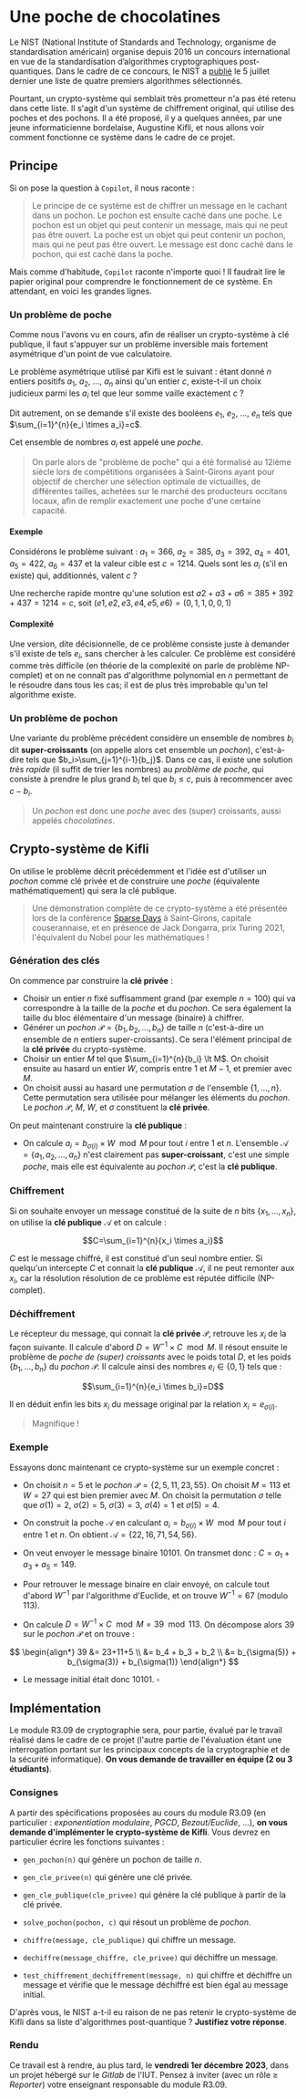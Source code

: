 # Une poche de chocolatines

Le NIST (National Institute of Standards and Technology, organisme de standardisation américain) organise depuis 2016 un concours international en vue de la standardisation d’algorithmes cryptographiques post-quantiques. Dans le cadre de ce concours, le NIST a [publié](https://www.ssi.gouv.fr/actualite/selection-par-le-nist-de-futurs-standards-en-cryptographie-post-quantique/) le 5 juillet dernier une liste de quatre premiers algorithmes sélectionnés.

Pourtant, un crypto-système qui semblait très prometteur n'a pas été retenu dans cette liste. Il s'agit d'un système de chiffrement original, qui utilise des poches et des pochons. Il a été proposé, il y a quelques années, par une jeune informaticienne bordelaise, Augustine Kifli, et nous allons voir comment fonctionne ce système dans le cadre de ce projet.

## Principe

Si on pose la question à `Copilot`, il nous raconte :

> Le principe de ce système est de chiffrer un message en le cachant dans un pochon. Le pochon est ensuite caché dans une poche. Le pochon est un objet qui peut contenir un message, mais qui ne peut pas être ouvert. La poche est un objet qui peut contenir un pochon, mais qui ne peut pas être ouvert. Le message est donc caché dans le pochon, qui est caché dans la poche.

Mais comme d'habitude, `Copilot` raconte n'importe quoi ! Il faudrait lire le papier original pour comprendre le fonctionnement de ce système. En attendant, en voici les grandes lignes.

### Un problème de poche

Comme nous l'avons vu en cours, afin de réaliser un crypto-système à clé publique, il faut s'appuyer sur un problème inversible mais fortement asymétrique d'un point de vue calculatoire.

Le problème asymétrique utilisé par Kifli est le suivant : étant donné $n$ entiers positifs $a_1$, $a_2$, ..., $a_n$ ainsi qu'un entier $c$, existe-t-il un choix judicieux parmi les $a_i$ tel que leur somme vaille exactement $c$ ?

Dit autrement, on se demande s'il existe des booléens $e_1$, $e_2$, ..., $e_n$ tels que $\sum_{i=1}^{n}{e_i \times a_i}=c$.

Cet ensemble de nombres $a_i$ est appelé une *poche*.

> On parle alors de "problème de poche" qui a été formalisé au 12ième siècle lors de compétitions organisées à Saint-Girons ayant pour objectif de chercher une sélection optimale de victuailles, de différentes tailles, achetées sur le marché des producteurs occitans locaux, afin de remplir exactement une poche d'une certaine capacité.

#### Exemple

Considérons le problème suivant : $a_1=366$, $a_2=385$, $a_3=392$, $a_4=401$, $a_5=422$, $a_6=437$ et la valeur cible est $c=1214$. Quels sont les $a_i$ (s'il en existe) qui, additionnés, valent $c$ ?

Une recherche rapide montre qu'une solution est $a2+a3+a6=385+392+437=1214=c$, soit $(e1,e2,e3,e4,e5,e6)=(0,1,1,0,0,1)$

#### Complexité

Une version, dite décisionnelle, de ce problème consiste juste à demander s'il existe de tels $e_i$, sans chercher à les calculer. Ce problème est considéré comme très difficile (en théorie de la complexité on parle de problème NP-complet) et on ne connaît pas d'algorithme polynomial en $n$ permettant de le résoudre dans tous les cas; il est de plus très improbable qu'un tel algorithme existe.

### Un problème de pochon

Une variante du problème précédent considère un ensemble de nombres $b_i$ dit **super-croissants** (on appelle alors cet ensemble un *pochon*), c'est-à-dire tels que $b_i>\sum_{j=1}^{i-1}{b_j}$. Dans ce cas, il existe une solution *très rapide* (il suffit de trier les nombres) au *problème de poche*, qui consiste à prendre le plus grand $b_i$ tel que $b_i\leq c$, puis à recommencer avec $c-b_i$.

> Un *pochon* est donc une *poche* avec des (super) croissants, aussi appelés *chocolatines*.

## Crypto-système de Kifli

On utilise le problème décrit précédemment et l'idée est d'utiliser un *pochon* comme clé privée et de construire une *poche* (équivalente mathématiquement) qui sera la clé publique.

> Une démonstration complète de ce crypto-système a été présentée lors de la conférence [Sparse Days](https://www.ladepeche.fr/2022/06/16/saint-girons-devient-la-capitale-mondiale-des-maths-pendant-trois-jours-10370416.php) à Saint-Girons, capitale couserannaise, et en présence de Jack Dongarra, prix Turing 2021, l'équivalent du Nobel pour les mathématiques !

### Génération des clés

On commence par construire la **clé privée** :

- Choisir un entier $n$ fixé suffisamment grand (par exemple $n=100$) qui va correspondre à la taille de la *poche* et du *pochon*. Ce sera également la taille du bloc élémentaire d'un message (binaire) à chiffrer.
- Générer un *pochon* $\mathcal{P}=\{b_1,b_2,...,b_n\}$ de taille $n$ (c'est-à-dire un ensemble de $n$ entiers super-croissants). Ce sera l'élément principal de la **clé privée** du crypto-système.
- Choisir un entier $M$ tel que $\sum_{i=1}^{n}{b_i} \lt M$.
On choisit ensuite au hasard un entier $W$, compris entre $1$ et $M-1$, et premier avec $M$.
- On choisit aussi au hasard une permutation $\sigma$ de l'ensemble $\{1,...,n\}$. Cette permutation sera utilisée pour mélanger les éléments du *pochon*. Le *pochon* $\mathcal{P}$, $M$, $W$, et $\sigma$ constituent la **clé privée**.

On peut maintenant construire la **clé publique** :

- On calcule $a_i = b_{\sigma(i)} \times W \mod M$ pour tout $i$ entre $1$ et $n$. L'ensemble $\mathcal{A}=\{a_1,a_2,...,a_n\}$ n'est clairement pas **super-croissant**, c'est une simple *poche*, mais elle est équivalente au $pochon$ $\mathcal{P}$, c'est la **clé publique**.

### Chiffrement

Si on souhaite envoyer un message constitué de la suite de $n$ bits $\{x_1,...,x_n\}$, on utilise la **clé publique** $\mathcal{A}$ et on calcule :

$$C=\sum_{i=1}^{n}{x_i \times a_i}$$

$C$ est le message chiffré, il est constitué d'un seul nombre entier. Si quelqu'un intercepte $C$ et connait la **clé publique** $\mathcal{A}$, il ne peut remonter aux $x_i$, car la résolution résolution de ce problème est réputée difficile (NP-complet).

### Déchiffrement

Le récepteur du message, qui connait la **clé privée** $\mathcal{P}$, retrouve les $x_i$ de la façon suivante. Il calcule d'abord $D = W^{-1} \times C \mod M$. Il résout ensuite le problème de *poche de (super) croissants* avec le poids total $D$, et les poids $\{b_1,...,b_n\}$ du *pochon* $\mathcal{P}$. Il calcule ainsi des nombres $e_i \in \{0,1\}$ tels que :

$$\sum_{i=1}^{n}{e_i \times b_i}=D$$

Il en déduit enfin les bits $x_i$ du message original par la relation $x_i = e_{\sigma(i)}$.

> Magnifique !

### Exemple

Essayons donc maintenant ce crypto-système sur un exemple concret :

- On choisit $n=5$ et le *pochon* $\mathcal{P}=\{2,5,11,23,55\}$. On choisit $M=113$ et $W=27$ qui est bien premier avec $M$. On choisit la permutation $\sigma$ telle que $\sigma(1)=2$, $\sigma(2)=5$, $\sigma(3)=3$, $\sigma(4)=1$ et $\sigma(5)=4$.

- On construit la poche $\mathcal{A}$ en calculant $a_i = b_{\sigma(i)} \times W \mod M$ pour tout $i$ entre $1$ et $n$. On obtient $\mathcal{A}=\{22, 16, 71, 54, 56\}$.

- On veut envoyer le message binaire $10101$. On transmet donc : $C=a_1+a_3+a_5=149$.

- Pour retrouver le message binaire en clair envoyé, on calcule tout d'abord $W^{-1}$ par l'algorithme d'Euclide, et on trouve $W^{-1}=67$ (modulo $113$).

- On calcule $D=W^{-1} \times C \mod M = 39 \mod 113$. On décompose alors $39$ sur le *pochon* $\mathcal{P}$ et on trouve :

$$
\begin{align*}
39 &= 23+11+5 \\
        &= b_4 + b_3 + b_2 \\
        &= b_{\sigma(5)} + b_{\sigma(3)} + b_{\sigma(1)}
\end{align*}
$$

- Le message initial était donc $10101$. $\square$

## Implémentation

Le module R3.09 de cryptographie sera, pour partie, évalué par le travail réalisé dans le cadre de ce projet (l'autre partie de l'évaluation étant une interrogation portant sur les principaux concepts de la cryptographie et de la sécurité informatique).
**On vous demande de travailler en équipe (2 ou 3 étudiants)**.

### Consignes

A partir des spécifications proposées au cours du module R3.09
(en particulier : *exponentiation modulaire*, *PGCD*, *Bezout/Euclide*, ...),
**on vous demande d'implémenter le crypto-système de Kifli**.
Vous devrez en particulier écrire les fonctions suivantes :

- `gen_pochon(n)` qui génère un pochon de taille $n$.

- `gen_cle_privee(n)` qui génère une clé privée.

- `gen_cle_publique(cle_privee)` qui génère la clé publique à partir de 
la clé privée.

- `solve_pochon(pochon, c)` qui résout un problème de *pochon*.

- `chiffre(message, cle_publique)` qui chiffre un message.

- `dechiffre(message_chiffre, cle_privee)` qui déchiffre un message.

- `test_chiffrement_dechiffrement(message, n)` qui chiffre et déchiffre un message et vérifie que le message déchiffré est bien égal au message initial.

D'après vous, le NIST a-t-il eu raison de ne pas retenir le crypto-système de Kifli dans sa liste d'algorithmes post-quantique ? **Justifiez votre réponse**.

### Rendu

Ce travail est à rendre, au plus tard, le **vendredi 1er décembre 2023**, dans un projet hébergé sur le *Gitlab* de l'IUT. Pensez à inviter (avec un rôle $\ge$ *Reporter*) votre enseignant responsable du module R3.09.
